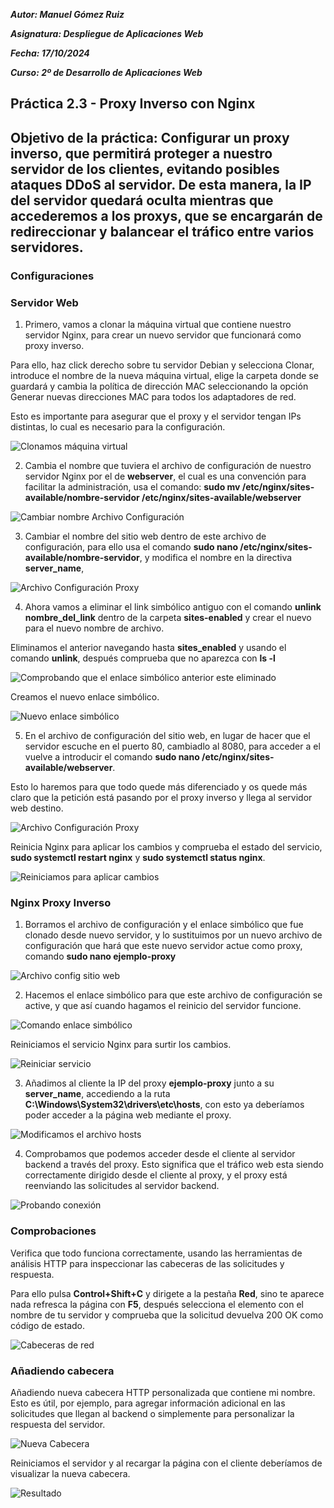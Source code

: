 ***Autor: Manuel Gómez Ruiz***

***Asignatura: Despliegue de Aplicaciones Web***

***Fecha: 17/10/2024***

***Curso: 2º de Desarrollo de Aplicaciones Web***

## Práctica 2.3 - Proxy Inverso con Nginx

## Objetivo de la práctica: Configurar un proxy inverso, que permitirá proteger a nuestro servidor de los clientes, evitando posibles ataques DDoS al servidor. De esta manera, la IP del servidor quedará oculta mientras que accederemos a los proxys, que se encargarán de redireccionar y balancear el tráfico entre varios servidores.

### Configuraciones

### Servidor Web

1. Primero, vamos a clonar la máquina virtual que contiene nuestro servidor Nginx,
para crear un nuevo servidor que funcionará como proxy inverso.

Para ello, haz click derecho sobre tu servidor Debian y selecciona Clonar, introduce el nombre
de la nueva máquina virtual, elige la carpeta donde se guardará y cambia la política
de dirección MAC seleccionando la opción Generar nuevas direcciones MAC para todos los adaptadores de red.

Esto es importante para asegurar que el proxy y el servidor tengan IPs distintas, lo cual es necesario para la configuración.

![Clonamos máquina virtual](./img/Captura-0.JPG)

2. Cambia el nombre que tuviera el archivo de configuración de nuestro servidor Nginx por el de **webserver**, el cual es una convención para facilitar la administración, usa el comando: **sudo mv /etc/nginx/sites-available/nombre-servidor /etc/nginx/sites-available/webserver**

![Cambiar nombre Archivo Configuración](./img/Captura-1.JPG)

3. Cambiar el nombre del sitio web dentro de este archivo de configuración, para ello usa el comando  **sudo nano /etc/nginx/sites-available/nombre-servidor**, y modifica el nombre en la directiva **server_name**, 

![Archivo Configuración Proxy](./img/Captura-2.JPG)

4. Ahora vamos a eliminar el link simbólico antiguo con el comando **unlink nombre_del_link** dentro de la carpeta **sites-enabled** y crear el nuevo para el nuevo nombre de archivo.

Eliminamos el anterior navegando hasta **sites_enabled** y usando el comando **unlink**, después comprueba que no aparezca con **ls -l**

![Comprobando que el enlace simbólico anterior este eliminado](./img/Captura-3.JPG)

Creamos el nuevo enlace simbólico.

![Nuevo enlace simbólico](./img/Captura-4.JPG)

5. En el archivo de configuración del sitio web, en lugar de hacer que el servidor escuche en el puerto 80, cambiadlo al 8080, para acceder a el vuelve a introducir el comando **sudo nano /etc/nginx/sites-available/webserver**.

Esto lo haremos para que todo quede más diferenciado y os quede más claro que la petición está pasando por el proxy inverso y llega al servidor web destino.

![Archivo Configuración Proxy](./img/Captura-2.JPG)

Reinicia Nginx para aplicar los cambios y comprueba el estado del servicio, **sudo systemctl restart nginx** y **sudo systemctl status nginx**.

![Reiniciamos para aplicar cambios](./img/Captura-6.JPG)

### Nginx Proxy Inverso

1. Borramos el archivo de configuración y el enlace simbólico que fue clonado desde nuevo servidor, y lo sustituimos 
por un nuevo archivo de configuración que hará que este nuevo servidor actue como proxy, comando **sudo nano ejemplo-proxy**

![Archivo config sitio web](./img/Captura-7.JPG)

2. Hacemos el enlace simbólico para que este archivo de configuración se active, y que así cuando hagamos el reinicio del servidor funcione.

![Comando enlace simbólico](./img/Captura-8.JPG)

Reiniciamos el servicio Nginx para surtir los cambios.

![Reiniciar servicio](./img/Captura-9.JPG)

3. Añadimos al cliente la IP del proxy **ejemplo-proxy** junto a su **server_name**, accediendo a la ruta **C:\Windows\System32\drivers\etc\hosts**, con esto ya deberíamos poder acceder a la página web mediante el proxy.

![Modificamos el archivo hosts](./img/Captura-10.JPG)

4. Comprobamos que podemos acceder desde el cliente al servidor backend a través del proxy. Esto significa que el tráfico web esta siendo correctamente dirigido desde el cliente al proxy, y el proxy está reenviando las solicitudes al servidor backend.

![Probando conexión](./img/Captura-11.JPG)

### Comprobaciones

Verifica que todo funciona correctamente, usando las herramientas de análisis HTTP para inspeccionar las cabeceras de las solicitudes y respuesta.

Para ello pulsa **Control+Shift+C** y dirigete a la pestaña **Red**, sino te aparece nada refresca la página con **F5**, después selecciona el elemento con el nombre de tu servidor y comprueba que la solicitud devuelva 200 OK como código de estado.

![Cabeceras de red](./img/Captura-12.JPG)

### Añadiendo cabecera

Añadiendo nueva cabecera HTTP personalizada que contiene mi nombre. Esto es útil, por ejemplo, para agregar información adicional en las solicitudes que llegan al backend o simplemente para personalizar la respuesta del servidor.

![Nueva Cabecera](./img/Captura-13.JPG)

Reiniciamos el servidor y al recargar la página con el cliente deberíamos de visualizar la nueva cabecera.

![Resultado](./img/Captura-14.JPG)
